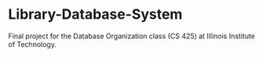 # Library-Database-System
Final project for the Database Organization class (CS 425) at Illinois Institute of Technology.
